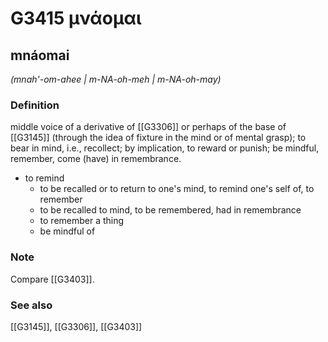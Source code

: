 # G3415 μνάομαι

## mnáomai

_(mnah'-om-ahee | m-NA-oh-meh | m-NA-oh-may)_

### Definition

middle voice of a derivative of [[G3306]] or perhaps of the base of [[G3145]] (through the idea of fixture in the mind or of mental grasp); to bear in mind, i.e., recollect; by implication, to reward or punish; be mindful, remember, come (have) in remembrance.

- to remind
  - to be recalled or to return to one's mind, to remind one's self of, to remember
  - to be recalled to mind, to be remembered, had in remembrance
  - to remember a thing
  - be mindful of

### Note

Compare [[G3403]].

### See also

[[G3145]], [[G3306]], [[G3403]]

